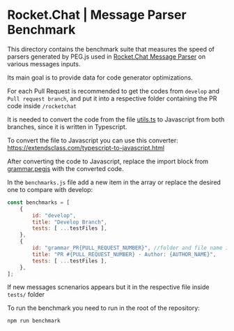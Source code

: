 # Rocket.Chat | Message Parser Benchmark

This directory contains the benchmark suite that measures the speed of parsers generated by PEG.js used in [Rocket.Chat Message Parser](https://github.com/RocketChat/fuselage/tree/develop/packages/message-parser) on various messages inputs.

Its main goal is to provide data for code generator optimizations.

For each Pull Request is recommended to get the codes from `develop` and `Pull request branch`, and put it into a respective folder containing the PR code inside `/rocketchat`

It is needed to convert the code from the file [utils.ts](https://github.com/RocketChat/fuselage/tree/develop/packages/message-parser/src/utils.ts) to Javascript from both branches, since it is written in Typescript.

To convert the file to Javascript you can use this converter: https://extendsclass.com/typescript-to-javascript.html

After converting the code to Javascript, replace the import block from [grammar.pegjs](https://github.com/RocketChat/fuselage/tree/develop/packages/message-parser/src/grammar.pegjs) with the converted code.

In the `benchmarks.js` file add a new item in the array or replace the desired one to compare with develop:

```javascript
const benchmarks = [
    {
        id: "develop",
        title: "Develop Branch",
        tests: [ ...testFiles ],
    },
    {
        id: "grammar_PR{PULL_REQUEST_NUMBER}", //folder and file name inside the folder rocketchat/
        title: "PR #{PULL_REQUEST_NUMBER} - Author: {AUTHOR_NAME}",
        tests: [ ...testFiles ],
    },
];
```

If new messages scnenarios appears but it in the respective file inside `tests/` folder

To run the benchmark you need to run in the root of the repository:

```sh
npm run benchmark
```
